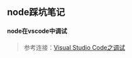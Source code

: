 ## node踩坑笔记

#### node在vscode中调试
>参考连接：[Visual Studio Code之调试](https://segmentfault.com/a/1190000004136202)